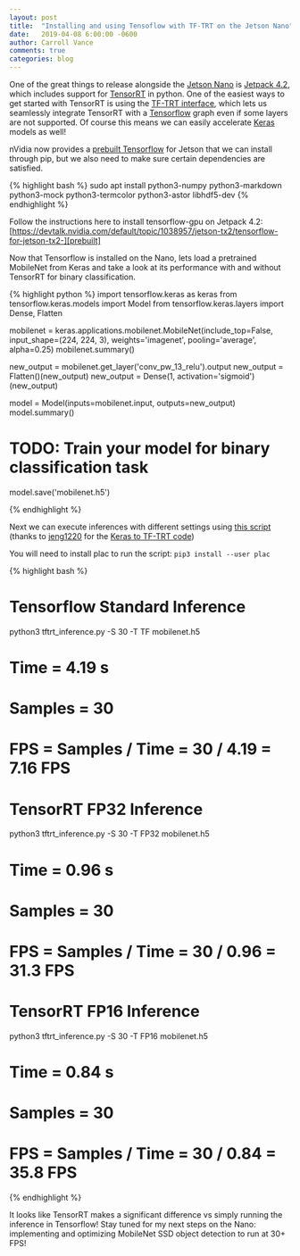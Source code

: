 ```yaml
---
layout: post
title:  "Installing and using Tensoflow with TF-TRT on the Jetson Nano"
date:   2019-04-08 6:00:00 -0600
author: Carroll Vance
comments: true
categories: blog
---
```


One of the great things to release alongside the [Jetson Nano][nano] is [Jetpack 4.2][jetpack], which includes support for [TensorRT][tensorrt] in python. One of the easiest ways to get started with TensorRT is using the [TF-TRT interface][tftrt], which lets us seamlessly integrate TensorRT with a [Tensorflow][tensorflow] graph even if some layers are not supported. Of course this means we can easily accelerate [Keras][keras] models as well!

nVidia now provides a [prebuilt Tensorflow][prebuilt] for Jetson that we can install through pip, but we also need to make sure certain dependencies are satisfied.

{% highlight bash %}
sudo apt install python3-numpy python3-markdown python3-mock python3-termcolor python3-astor libhdf5-dev
{% endhighlight %}

Follow the instructions here to install tensorflow-gpu on Jetpack 4.2: [https://devtalk.nvidia.com/default/topic/1038957/jetson-tx2/tensorflow-for-jetson-tx2-][prebuilt]

Now that Tensorflow is installed on the Nano, lets load a pretrained MobileNet from Keras and take a look at its performance with and without TensorRT for binary classification.

{% highlight python %}
import tensorflow.keras as keras
from tensorflow.keras.models import Model
from tensorflow.keras.layers import Dense, Flatten

mobilenet = keras.applications.mobilenet.MobileNet(include_top=False, input_shape=(224, 224, 3), weights='imagenet', pooling='average', alpha=0.25)
mobilenet.summary()

new_output = mobilenet.get_layer('conv_pw_13_relu').output
new_output = Flatten()(new_output)
new_output = Dense(1, activation='sigmoid')(new_output)

model = Model(inputs=mobilenet.input, outputs=new_output)
model.summary()

# TODO: Train your model for binary classification task

model.save('mobilenet.h5')

{% endhighlight %}


Next we can execute inferences with different settings using [this script][script] (thanks to [jeng1220][jeng1220] for the [Keras to TF-TRT code][tftrt-keras])

You will need to install plac to run the script: `pip3 install --user plac`

{% highlight bash %}
# Tensorflow Standard Inference
python3 tftrt_inference.py -S 30 -T TF mobilenet.h5
# Time = 4.19 s
# Samples = 30
# FPS = Samples / Time = 30 / 4.19 = 7.16 FPS

# TensorRT FP32 Inference
python3 tftrt_inference.py -S 30 -T FP32 mobilenet.h5
# Time = 0.96 s
# Samples = 30
# FPS = Samples / Time = 30 / 0.96 = 31.3 FPS

# TensorRT FP16 Inference
python3 tftrt_inference.py -S 30 -T FP16 mobilenet.h5
# Time = 0.84 s
# Samples = 30
# FPS = Samples / Time = 30 / 0.84 = 35.8 FPS
{% endhighlight %}


It looks like TensorRT makes a significant difference vs simply running the inference in Tensorflow! Stay tuned for my next steps on the Nano: implementing and optimizing MobileNet SSD object detection to run at 30+ FPS!

[jetpack]: https://developer.nvidia.com/embedded/jetpack
[nano]: https://www.nvidia.com/en-us/autonomous-machines/embedded-systems/jetson-nano/
[tensorflow]: http://tensorflow.org
[tensorrt]: https://developer.nvidia.com/tensorrt
[tftrt]: https://github.com/tensorflow/tensorrt
[prebuilt]: https://devtalk.nvidia.com/default/topic/1038957/jetson-tx2/tensorflow-for-jetson-tx2-/
[keras]: https://keras.io
[tftrt-keras]: https://github.com/jeng1220/KerasToTensorRT
[script]: https://gist.github.com/csvance/47ec78d67894c0d454ca98029d4d323c
[jeng1220]: https://github.com/jeng1220
